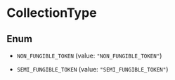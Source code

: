 

# CollectionType

## Enum


* `NON_FUNGIBLE_TOKEN` (value: `"NON_FUNGIBLE_TOKEN"`)

* `SEMI_FUNGIBLE_TOKEN` (value: `"SEMI_FUNGIBLE_TOKEN"`)



